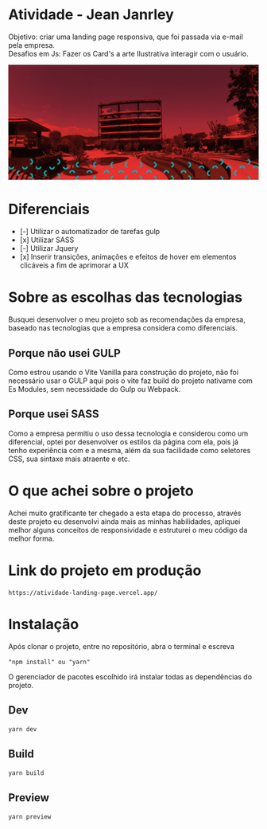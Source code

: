 <h1>Atividade - Jean Janrley</h1>
<p>
	Objetivo: criar uma landing page responsiva, que foi passada via e-mail pela empresa.<br/>
	Desafios em Js: Fazer os Card's a arte Ilustrativa interagir com o usuário.<br/>
</p>

<img src="./public/imagens/thumbnail.png"><br/>

<h1>Diferenciais</h1>
<ul>
	<li>[-] Utilizar o automatizador de tarefas gulp</li>
	<li>[x] Utilizar SASS</li>
	<li>[-] Utilizar Jquery</li>
	<li>[x] Inserir transições, animações e efeitos de hover em elementos clicáveis a fim de aprimorar a UX</li>
</ul>

<h1>Sobre as escolhas das tecnologias</h1>
<p>
	Busquei desenvolver o meu projeto sob as recomendações da empresa, baseado nas tecnologias que a empresa considera como diferenciais.
</p>
	<h2>Porque não usei GULP</h2>
<p>
	Como estrou usando o Vite Vanilla para construção do projeto, não foi necessário usar o GULP aqui pois o vite faz build do projeto nativame com Es Modules, sem necessidade do Gulp ou Webpack.
</p>

<h2>Porque usei SASS</h2>
<p>
	Como a empresa permitiu o uso dessa tecnologia e considerou como um diferencial, optei por desenvolver os estilos da página com ela, pois já tenho experiência com e a mesma, além da sua facilidade como seletores CSS, sua sintaxe mais atraente e etc.
</p>

<h1>O que achei sobre o projeto</h1>
<p>
	Achei muito gratificante ter chegado a esta etapa do processo, através deste projeto eu desenvolvi ainda mais as minhas habilidades, apliquei melhor alguns conceitos de responsividade e estruturei o meu código da melhor forma.
</p>

<h1>Link do projeto em produção</h1>
<p>

	https://atividade-landing-page.vercel.app/
</p>

<h1>Instalação</h1>
<p>
	Após clonar o projeto, entre no repositório, abra o terminal e escreva

	"npm install" ou "yarn"
</p>

<p>
	O gerenciador de pacotes escolhido irá instalar todas as dependências do projeto.
<p>

<h2>Dev</h2>
<p>

	yarn dev
</p>

<h2>Build</h2>
<p>

	yarn build
</p>

<h2>Preview</h2>
<p>

	yarn preview
</p>
